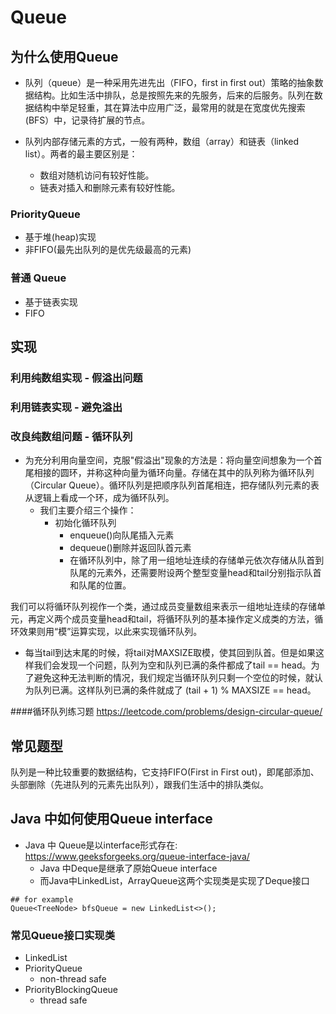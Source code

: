# Queue

## 为什么使用Queue
- 队列（queue）是一种采用先进先出（FIFO，first in first out）策略的抽象数据结构。比如生活中排队，总是按照先来的先服务，后来的后服务。队列在数据结构中举足轻重，其在算法中应用广泛，最常用的就是在宽度优先搜索(BFS）中，记录待扩展的节点。

- 队列内部存储元素的方式，一般有两种，数组（array）和链表（linked list）。两者的最主要区别是：
    - 数组对随机访问有较好性能。
    - 链表对插入和删除元素有较好性能。

### PriorityQueue

- 基于堆(heap)实现
- 非FIFO(最先出队列的是优先级最高的元素)
### 普通 Queue
- 基于链表实现
- FIFO


## 实现
### 利用纯数组实现 - 假溢出问题
### 利用链表实现 - 避免溢出
### 改良纯数组问题 - 循环队列
- 为充分利用向量空间，克服"假溢出"现象的方法是：将向量空间想象为一个首尾相接的圆环，并称这种向量为循环向量。存储在其中的队列称为循环队列（Circular Queue）。循环队列是把顺序队列首尾相连，把存储队列元素的表从逻辑上看成一个环，成为循环队列。
    - 我们主要介绍三个操作：
        - 初始化循环队列
            - enqueue()向队尾插入元素
            - dequeue()删除并返回队首元素
            - 在循环队列中，除了用一组地址连续的存储单元依次存储从队首到队尾的元素外，还需要附设两个整型变量head和tail分别指示队首和队尾的位置。

我们可以将循环队列视作一个类，通过成员变量数组来表示一组地址连续的存储单元，再定义两个成员变量head和tail，将循环队列的基本操作定义成类的方法，循环效果则用“模”运算实现，以此来实现循环队列。

- 每当tail到达末尾的时候，将tail对MAXSIZE取模，使其回到队首。但是如果这样我们会发现一个问题，队列为空和队列已满的条件都成了tail == head。为了避免这种无法判断的情况，我们规定当循环队列只剩一个空位的时候，就认为队列已满。这样队列已满的条件就成了 (tail + 1) % MAXSIZE == head。

####循环队列练习题
https://leetcode.com/problems/design-circular-queue/

## 常见题型
队列是一种比较重要的数据结构，它支持FIFO(First in First out)，即尾部添加、头部删除（先进队列的元素先出队列），跟我们生活中的排队类似。

## Java 中如何使用Queue interface
- Java 中 Queue是以interface形式存在: https://www.geeksforgeeks.org/queue-interface-java/
    - Java 中Deque是继承了原始Queue interface
    - 而Java中LinkedList，ArrayQueue这两个实现类是实现了Deque接口


```
## for example
Queue<TreeNode> bfsQueue = new LinkedList<>();

```

### 常见Queue接口实现类
- LinkedList
- PriorityQueue
    - non-thread safe
- PriorityBlockingQueue
    - thread safe